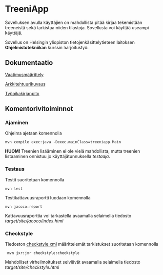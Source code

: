  # TreeniApp

Sovelluksen avulla käyttäjien on mahdollista pitää kirjaa tekemistään treeneistä sekä tarkistaa niiden tilastoja. Sovellusta voi käyttää useampi käyttäjä.

Sovellus on Helsingin yliopiston tietojenkäsittelytieteen laitoksen **Ohjelmistotekniikan** kurssin harjoitustyö.

## Dokumentaatio

[Vaatimusmäärittely](https://github.com/teemuoksanen/ot-harjoitustyo/blob/master/dokumentaatio/vaatimusmaarittely.md)

[Arkkitehtuurikuvaus](https://github.com/teemuoksanen/ot-harjoitustyo/blob/master/dokumentaatio/arkkitehtuuri.md)

[Työaikakirjanpito](https://github.com/teemuoksanen/ot-harjoitustyo/blob/master/dokumentaatio/tuntikirjanpito.md)

## Komentorivitoiminnot

### Ajaminen

Ohjelma ajetaan komennolla

```
mvn compile exec:java -Dexec.mainClass=treeniapp.Main
```
__HUOM!__ Treenien lisääminen ei ole vielä mahdollista, mutta treenien listaaminen onnistuu jo käyttäjätunnuksella *testaaja*.

### Testaus

Testit suoritetaan komennolla

```
mvn test
```

Testikattavuusraportti luodaan komennolla

```
mvn jacoco:report
```

Kattavuusraporttia voi tarkastella avaamalla selaimella tiedosto _target/site/jacoco/index.html_

### Checkstyle

Tiedoston [checkstyle.xml](https://github.com/teemuoksanen/ot-harjoitustyo/blob/master/TreeniApp/checkstyle.xml) määrittelemät tarkistukset suoritetaan komennolla

```
 mvn jxr:jxr checkstyle:checkstyle
```

Mahdolliset virheilmoitukset selviävät avaamalla selaimella tiedosto _target/site/checkstyle.html_
